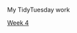My TidyTuesday work

[Week 4](https://github.com/sarahsauve/TidyTuesdays/blob/gh-pages/Week4_2020.Rmd)
